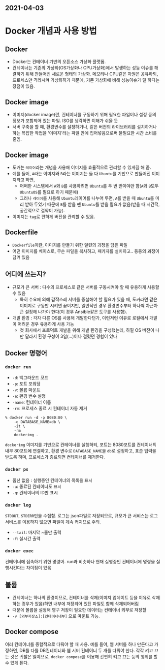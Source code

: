 2021-04-03
---

# Docker 개념과 사용 방법

## Docker
- Docker는 컨테이너 기반의 오픈소스 가상화 플랫폼.
- 컨테이너는 기존의 가상화(OS가상화나 CPU가상화)에서 발생하는 성능 이슈를 해결하기 위해 만들어진 새로운 형태의 가상화.
  메모리나 CPU같은 자원은 공유하되, 프로세스만 격리시켜 가상화하기 때문에, 기존 가상화에 비해 성능이슈가 덜 하다는 장점이 있음.

## Docker image
- 이미지(docker image)란, 컨테이너를 구동하기 위해 필요한 파일이나 설정 등의 정보가 포함되어 있는 파일. ISO를 생각하면 이해가 쉬울 듯
- 서버 구축을 할 때, 환경변수를 설정하거나, 같은 버전의 라이브러리를 설치하거나 하는 복잡한 작업을 '이미지'라는 파일 안에 집어넣음으로써 불필요한 시간 소비를 줄임.

## Docker image
- 도커는 `레이어`라는 개념을 사용해 이미지를 효율적으로 관리할 수 있게끔 해 줌.
- 예를 들어, `A`라는 이미지와 `B`라는 이미지는 둘 다 `Ubuntu`를 기반으로 만들어진 이미지라고 하면,
  - 어떠한 시스템에서 `A`와 `B`를 사용하려면 `Ubuntu`를 두 번 받아야만 함(`A`와 `B`모두 `UbuntuOS`를 필요로 하기 때문에)
  - 그러나 `레이어`를 사용해 `Ubuntu`레이어를 나누어 두면, `A`를 받을 때 `Ubuntu`를 미리 받아 두었기 때문에 `B`를 받을 땐 `Ubuntu`를 받을 필요가 없음(받을 때 시간적, 공간적으로 절약이 가능).
- 이미지는 `tag`로 편하게 버전을 관리할 수 있음.

## Dockerfile
- `Dockerfile`이란, 이미지를 만들기 위한 일련의 과정을 담은 파일
- 어떤 이미지를 베이스로, 무슨 파일을 복사하고, 패키지를 설치하고.. 등등의 과정이 담겨 있음

## 어디에 쓰는지?
- 규모가 큰 서버 : 다수의 프로세스로 같은 서버를 구동시켜야 할 때 유용하게 사용할 수 있음
  - 특히 수요에 의해 갑작스레 서버를 증설해야 할 필요가 있을 때, 도커라면 같은 이미지로 구동만 시키면 끝이지만, 일반적인 경우 환경변수부터 하나씩 차근차근 설정해 나가야 한다(이 경우 Ansible같은 도구를 사용함).
- 개발 환경 : 각자 다른 OS를 사용해 개발한다던가, 이런저런 이유로 로컬에서 개발이 어려운 경우 유용하게 사용 가능
  - 첫 회사에서 프로덕트 개발을 위해 개발 환경을 구성했는데, 하필 OS 버전이 나만 달라서 환경 구성이 3일(...)이나 걸렸던 경험이 있다

## Docker 명령어

### `docker run`
- `-d`: 백그라운드 모드
- `-p`: 포트 포워딩
- `-v`: 볼륨 마운트
- `-e`: 환경 변수 설정
- `-name`: 컨테이너 이름
- `-rm`: 프로세스 종료 시 컨테이너 자동 제거

```shell
% docker run -d -p 8080:80 \
    -e DATABASE_NAME=db \
    -it \
    -rm
    dockerimg .
```
`dockerimg` 이미지를 기반으로 컨테이너를 실행하되,
포트는 8080포트를 컨테이너의 내부 80포트에 연결하고,
환경 변수로 `DATABASE_NAME`을 `db`로 설정하고,
표준 입력을 받도록 하며,
프로세스가 종료되면 컨테이너를 제거한다.

### `docker ps`
- 옵션 없음 : 실행중인 컨테이너의 목록을 표시
- `-a`: 종료된 컨테이너도 표시
- `-q`: 컨테이너의 ID만 표시

### `docker log`
`STDOUT`, `STDERR`만을 수집함. 로그는 json파일로 저장되므로, 규모가 큰 서비스는 로그 서비스를 이용하지 않으면 파일이 계속 커지므로 주의.
- `--tail`: 마지막 ~줄만 출력
- `-f`: 실시간 출력

### `docker exec`
컨테이너에 접속하기 위한 명령어. run과 비슷하나 현재 실행중인 컨테이너에 명령을 실행시킨다는 차이점이 있음

## 볼륨
- 컨테이너는 하나의 환경이므로, 컨테이너를 삭제(이미지 업데이트 등을 이유로 삭제하는 경우가 있음)하면 내부에 저장되어 있던 파일도 함께 삭제되어버림
- 때문에 볼륨을 설정해 영구 저장이 필요한 데이터는 컨테이너 외부로 저장할
- `-v [외부저장소]:[컨테이너내부]` 으로 마운트 가능.

## Docker compose
여러 컨테이너를 종합적으로 다뤄야 할 때 사용. 예를 들어, 웹 서버를 하나 만든다고 가정하면,
DB를 다룰 DB컨테이너와 웹 서버 컨테이너 두 개를 다뤄야 한다. 각각 켜고 끄는 것은 귀찮은 일이므로, `docker compose`를 이용해 간편히 켜고 끄는 등의 행위를 할 수 있게 된다.

